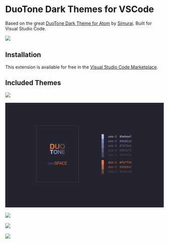 # DuoTone Dark Themes for VSCode

Based on the great [DuoTone Dark Theme for Atom](https://github.com/simurai/duotone-syntax) by [Simurai](https://github.com/simurai). Built for Visual Studio Code.

![](https://raw.githubusercontent.com/sallar/vscode-duotone-dark/master/screenshot.png)

## Installation

This extension is available for free in the [Visual Studio Code Marketplace](https://marketplace.visualstudio.com/items?itemName=sallar.vscode-duotone-dark).

## Included Themes

![](https://github.com/simurai/duotone-dark-sea-syntax/raw/master/docs/screenshot.png)

![](https://github.com/simurai/duotone-dark-space-syntax/raw/master/docs/screenshot.png)

![](https://github.com/simurai/duotone-dark-forest-syntax/raw/master/docs/screenshot.png)

![](https://github.com/simurai/duotone-dark-sky-syntax/raw/master/docs/screenshot.png)

![](https://github.com/simurai/duotone-dark-earth-syntax/raw/master/docs/screenshot.png)
